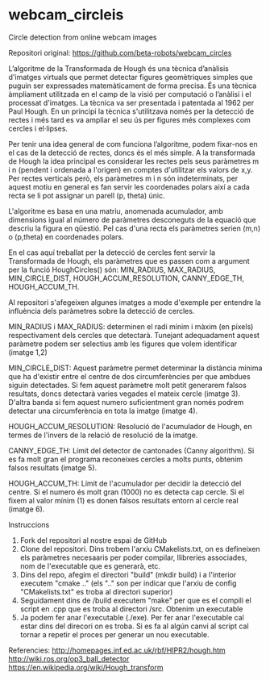# webcam_circleis
Circle detection from online webcam images

Repositori original: https://github.com/beta-robots/webcam_circles


L’algoritme de la Transformada de Hough és una tècnica d’anàlisis d'imatges virtuals que permet detectar figures geomètriques simples que puguin ser expressades matemàticament de forma precisa. És una tècnica àmpliament utilitzada en el camp de la visió per computació o l’anàlisi i el processat d'imatges. La tècnica va ser presentada i patentada al 1962 per Paul Hough. En un principi la tècnica s'utilitzava només per la detecció de rectes i més tard es va ampliar el seu ús per figures més complexes com cercles i el·lipses.

Per tenir una idea general de com funciona l’algoritme, podem fixar-nos en el cas de la detecció de rectes, doncs és el més simple. A la transformada de Hough la idea principal es considerar les rectes pels seus paràmetres m i n (pendent i ordenada a l'origen) en comptes d'utilitzar els valors de x,y. Per rectes verticals però, els paràmetres m i n són indeterminats, per aquest motiu en general es fan servir les coordenades polars així a cada recta se li pot assignar un parell (p, theta) únic.

L'algoritme es basa en una matriu, anomenada acumulador, amb dimensions igual al número de paràmetres desconeguts de la equació que descriu la figura en qüestió. Pel cas d'una recta els paràmetres serien (m,n) o (p,theta) en coordenades polars.

En el cas aquí treballat per la detecció de cercles fent servir la Transformada de Hough, els paràmetres que es passen com a argument per la funció HoughCircles() són: MIN_RADIUS, MAX_RADIUS, MIN_CIRCLE_DIST, HOUGH_ACCUM_RESOLUTION, CANNY_EDGE_TH, HOUGH_ACCUM_TH.

Al repositori s'afegeixen algunes imatges a mode d'exemple per entendre la influència dels paràmetres sobre la detecció de cercles.

MIN_RADIUS i MAX_RADIUS: determinen el radi mínim i màxim (en píxels) respectivament dels cercles que detectarà. Tunejant adequadament aquest paràmetre podem ser selectius amb les figures que volem identificar (imatge 1,2)

MIN_CIRCLE_DIST: Aquest paràmetre permet determinar la distància mínima que ha d'existir entre el centre de dos circumferències per que ambdues siguin detectades. Si fem aquest paràmetre molt petit generarem falsos resultats, doncs detectarà varies vegades el mateix cercle (imatge 3). D'altra banda si fem aquest numero suficientment gran només podrem detectar una circumferència en tota la imatge (imatge 4).

HOUGH_ACCUM_RESOLUTION: Resolució de l'acumulador de Hough, en termes de l'invers de la relació de resolució de la imatge.

CANNY_EDGE_TH: Límit del detector de cantonades (Canny algorithm). Si es fa molt gran el programa reconeixes cercles a molts punts, obtenim falsos resultats (imatge 5).

HOUGH_ACCUM_TH: Límit de l'acumulador per decidir la detecció del centre. Si el numero és molt gran (1000) no es detecta cap cercle. Si el fixem al valor mínim (1) es donen falsos resultats entorn al cercle real (imatge 6).


Instruccions

1. Fork del repositori al nostre espai de GitHub
2. Clone del repositori. Dins trobem l'arxiu CMakelists.txt, on es defineixen els paràmetres necesaaris per poder compilar, llibreries associades, nom de l'executable que es generarà, etc.
3. Dins del repo, afegim el directori "build" (mkdir build) i a l'interior executem "cmake .." (els ".." son per indicar que l'arxiu de config "CMakelists.txt" es troba al directori superior)
4. Seguidament dins de /build executem "make" per que es el compili el script en .cpp que es troba al directori /src. Obtenim un executable
5. Ja podem fer anar l'executable (./exe). Per fer anar l'executable cal estar dins del direcori on es troba. Si es fa al algún canvi al script cal tornar a repetir el proces per generar un nou executable.


Referencies:
http://homepages.inf.ed.ac.uk/rbf/HIPR2/hough.htm
http://wiki.ros.org/op3_ball_detector
https://en.wikipedia.org/wiki/Hough_transform



 
